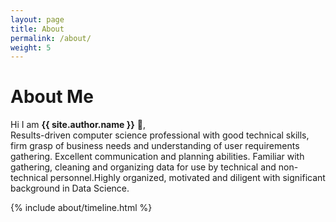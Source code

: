 ```yaml
---
layout: page
title: About
permalink: /about/
weight: 5
---
```


# **About Me**

Hi I am **{{ site.author.name }}** :wave:,<br>
Results-driven computer science professional with good technical skills, firm grasp of business needs and understanding of user requirements gathering. Excellent communication and planning abilities. Familiar with gathering, cleaning and organizing data for use by technical and non-technical personnel.Highly organized, motivated and diligent with significant background in Data Science.

<div class="row">
{% include about/timeline.html %}
</div>
